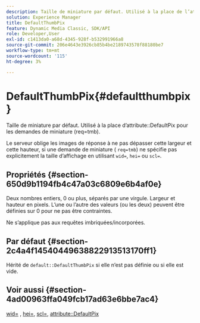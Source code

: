 ```yaml
---
description: Taille de miniature par défaut. Utilisé à la place de l’attribut DefaultPix pour les demandes de miniature (req=tmb).
solution: Experience Manager
title: DefaultThumbPix
feature: Dynamic Media Classic, SDK/API
role: Developer,User
exl-id: c1413da0-a68d-4345-928f-b532991966a8
source-git-commit: 206e4643e3926cb85b4be2189743578f88180be7
workflow-type: tm+mt
source-wordcount: '115'
ht-degree: 3%

---
```


# DefaultThumbPix{#defaultthumbpix}

Taille de miniature par défaut. Utilisé à la place d’attribute::DefaultPix pour les demandes de miniature (req=tmb).

Le serveur oblige les images de réponse à ne pas dépasser cette largeur et cette hauteur, si une demande de miniature ( `req=tmb`) ne spécifie pas explicitement la taille d’affichage en utilisant `wid=`, `hei=` ou `scl=`.

## Propriétés {#section-650d9b1194fb4c47a03c6809e6b4af0e}

Deux nombres entiers, 0 ou plus, séparés par une virgule. Largeur et hauteur en pixels. L’une ou l’autre des valeurs (ou les deux) peuvent être définies sur 0 pour ne pas être contraintes.

Ne s’applique pas aux requêtes imbriquées/incorporées.

## Par défaut {#section-2c4a4f14540449638822913513170ff1}

Hérité de `default::DefaultThumbPix` si elle n’est pas définie ou si elle est vide.

## Voir aussi {#section-4ad00963ffa049fcb17ad63e6bbe7ac4}

[wid=](../../../../../is-api/http-ref/image-serving-api-ref/c-http-protocol-reference/c-command-reference/r-is-http-wid.md#reference-bfeadcb67bf4485f851eb21345527e47) ,  [hei=](../../../../../is-api/http-ref/image-serving-api-ref/c-http-protocol-reference/c-command-reference/r-is-http-hei.md#reference-6d6f556ccc0e4b98a815e8a5c1944a96),  [scl=](../../../../../is-api/http-ref/image-serving-api-ref/c-http-protocol-reference/c-command-reference/r-scl.md#reference-b2a74e493d0d407e98fe350551ba3fcc),  [attribute::DefaultPix](../../../../../is-api/image-catalog/image-serving-api-ref/c-image-catalog-reference/c-attributes-reference/r-defaultpix.md#reference-996b2c22b30f4fd9b970c84063306df1)
